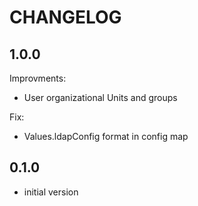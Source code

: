 # CHANGELOG

## 1.0.0

Improvments:

  - User organizational Units and groups

Fix:

 - Values.ldapConfig format in config map

## 0.1.0

 - initial version
